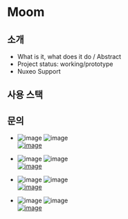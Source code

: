 # Moom

## 소개

* What is it, what does it do / Abstract
* Project status: working/prototype
* Nuxeo Support


## 사용 스택


## 문의

* ![image](https://img.shields.io/static/v1?label=&message=팀장&color=orange&style=flat&logo)
![image](https://img.shields.io/static/v1?label=&message=유지은&color=blue&style=flat&logo) <br>
[![image](https://img.shields.io/badge/GITHUB-wlwl0219-green?style=flat&logo=github)](https://github.com/wlwl0219)

* ![image](https://img.shields.io/static/v1?label=&message=팀원&color=orange&style=flat&logo)
![image](https://img.shields.io/static/v1?label=&message=김재현&color=blue&style=flat&logo) <br>
[![image](https://img.shields.io/badge/GITHUB-kirk0201-green?style=flat&logo=github)](https://github.com/kirk0201)


* ![image](https://img.shields.io/static/v1?label=&message=팀원&color=orange&style=flat&logo)
![image](https://img.shields.io/static/v1?label=&message=임동현&color=blue&style=flat&logo) <br>
[![image](https://img.shields.io/badge/GITHUB-limdonghyun88-green?style=flat&logo=github)](https://github.com/limdonghyun88)


* ![image](https://img.shields.io/static/v1?label=&message=팀원&color=orange&style=flat&logo)
![image](https://img.shields.io/static/v1?label=&message=김상연&color=blue&style=flat&logo) <br>
[![image](https://img.shields.io/badge/GITHUB-zmdkdkt321-green?style=flat&logo=github)](https://github.com/zmdkdkt321)
